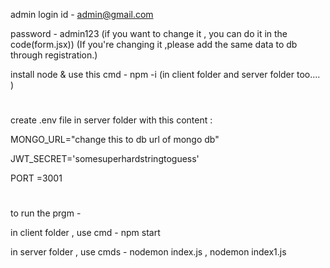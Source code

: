 


admin login id - admin@gmail.com 

password - admin123 (if you want to change it , you can do it in the code(form.jsx))
(If you're changing it ,please add the same data to db through registration.)

install node &
use this cmd - npm -i (in client folder and server folder too.... )
#
create  .env file in server folder with this content :

MONGO_URL="change this to db url of mongo db"

JWT_SECRET='somesuperhardstringtoguess'

PORT =3001
#
to run the prgm - 

in client folder , use cmd - npm start

in server folder , use cmds - nodemon index.js , nodemon index1.js
